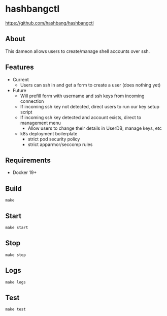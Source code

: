 # hashbangctl
<https://github.com/hashbang/hashbangctl>

## About ##

This dameon allows users to create/manage shell accounts over ssh.

## Features ##

* Current
  * Users can ssh in and get a form to create a user (does nothing yet)
* Future
  * Will prefill form with username and ssh keys from incoming connection
  * If incoming ssh key not detected, direct users to run our key setup script
  * If incoming ssh key detected and account exists, direct to management menu
    * Allow users to change their details in UserDB, manage keys, etc
  * k8s deployment boilerplate
    * strict pod security policy
    * strict apparmor/seccomp rules

## Requirements ##
- Docker 19+

## Build

```
make
```

## Start

```
make start
```

## Stop

```
make stop
```

## Logs

```
make logs
```

## Test

```
make test
```
